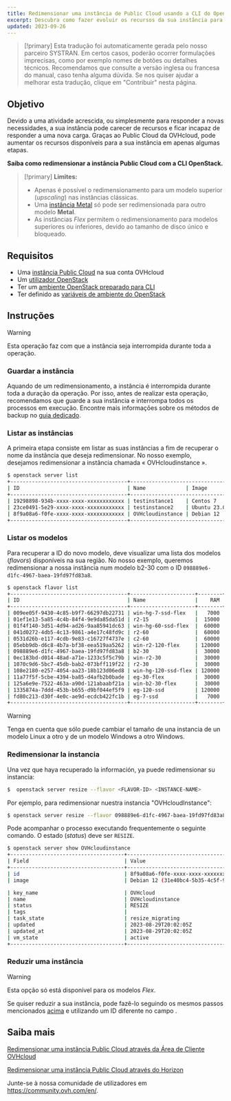 ```yaml
---
title: Redimensionar uma instância de Public Cloud usando a CLI do OpenStack
excerpt: Descubra como fazer evoluir os recursos da sua instância para fazer face a uma atividade acrescida
updated: 2023-09-26
---
```


> [!primary]
> Esta tradução foi automaticamente gerada pelo nosso parceiro SYSTRAN. Em certos casos, poderão ocorrer formulações imprecisas, como por exemplo nomes de botões ou detalhes técnicos. Recomendamos que consulte a versão inglesa ou francesa do manual, caso tenha alguma dúvida. Se nos quiser ajudar a melhorar esta tradução, clique em "Contribuir" nesta página.
>

## Objetivo

Devido a uma atividade acrescida, ou simplesmente para responder a novas necessidades, a sua instância pode carecer de recursos e ficar incapaz de responder a uma nova carga. Graças ao Public Cloud da OVHcloud, pode aumentar os recursos disponíveis para a sua instância em apenas algumas etapas.

**Saiba como redimensionar a instância Public Cloud com a CLI OpenStack.**

> [!primary]
> **Limites:**
>
> - Apenas é possível o redimensionamento para um modelo superior (*upscaling*) nas instâncias clássicas.
> - Uma [instância Metal](https://www.ovhcloud.com/pt/public-cloud/metal-instances/) só pode ser redimensionada para outro modelo **Metal**.
> - As instâncias *Flex* permitem o redimensionamento para modelos superiores ou inferiores, devido ao tamanho de disco único e bloqueado.
>

## Requisitos

- Uma [instância Public Cloud](https://www.ovhcloud.com/pt/public-cloud/) na sua conta OVHcloud
- Um [utilizador OpenStack](/pages/public_cloud/compute/create_and_delete_a_user)
- Ter um [ambiente OpenStack preparado para CLI](/pages/public_cloud/compute/prepare_the_environment_for_using_the_openstack_api)
- Ter definido as [variáveis de ambiente do OpenStack](/pages/public_cloud/compute/loading_openstack_environment_variables)

## Instruções

> [!warning]
>
> Esta operação faz com que a instância seja interrompida durante toda a operação.
>

### Guardar a instância

Aquando de um redimensionamento, a instância é interrompida durante toda a duração da operação. Por isso, antes de realizar esta operação, recomendamos que guarde a sua instância e interrompa todos os processos em execução. Encontre mais informações sobre os métodos de backup no [guia dedicado](/pages/public_cloud/compute/save_an_instance).

### Listar as instâncias

A primeira etapa consiste em listar as suas instâncias a fim de recuperar o nome da instância que deseja redimensionar. No nosso exemplo, desejamos redimensionar a instância chamada « OVHcloudinstance ».

```bash
$ openstack server list
+--------------------------------------+----------------------------------------------------------------+--------+---------------------------------------------+
| ID                                   | Name             | Image      | Flavor |        | Status | Networks                                    | 
+--------------------------------------+----------------------------------------------------------------+--------+---------------------------------------------+
| 19298898-934b-xxxx-xxxx-xxxxxxxxxxxx | testinstance1    | Centos 7     | d2-2 |        | ACTIVE | Ext-Net=111.112.113.9, 2607:5300:xxx:xxxx::ae9                                                       
| 23ce0491-5e29-xxxx-xxxx-xxxxxxxxxxxx | testinstance2    | Ubuntu 23.04 | d2-2 |        | ACTIVE | Ext-Net=111.112.113.61, 2607:5300:xxx:xxxx::c0a                                                          
| 8f9a08a6-f0fe-xxxx-xxxx-xxxxxxxxxxxx | OVHcloudinstance | Debian 12    | b2-7 |        | ACTIVE | Ext-Net=111.112.113.200, 2607:5300:xxx:xxxx::9a3                                  
+--------------------------------------+----------------------------------------------------------------+--------+----------------------------------------------+
```

### Listar os modelos <a name="flavorlist"></a>

Para recuperar a ID do novo modelo, deve visualizar uma lista dos modelos (*flavors*) disponíveis na sua região. No nosso exemplo, queremos redimensionar a nossa instância num modelo b2-30 com o ID `098889e6-d1fc-4967-baea-19fd97fd83a8`.

```bash
$ openstack flavor list
+--------------------------------------+---------------------+--------+------+-----------+-------+-----------+
| ID                                   | Name                |    RAM | Disk | Ephemeral | VCPUs | Is Public |
+--------------------------------------+---------------------+--------+------+-----------+-------+-----------+
| 009ee05f-9430-4c85-b9f7-66297db22731 | win-hg-7-ssd-flex   |   7000 |   50 |         0 |     2 | True      |
| 01ef1e13-5a85-4c4b-84f4-9e9da85da51d | r2-15               |  15000 |   50 |         0 |     2 | True      |
| 01f4f140-3d51-4d94-ad26-9aa85941dc63 | win-hg-60-ssd-flex  |  60000 |   50 |         0 |    16 | True      |
| 041d0272-4db5-4c13-9861-a4e17c48fd9c | r2-60               |  60000 |  100 |         0 |     4 | True      |
| 0531d26b-e117-4cdb-9e83-c16727f4737e | c2-60               |  60000 |  400 |         0 |    16 | True      |
| 05ebb9db-d6c8-4b7a-bf38-eea519aa5262 | win-r2-120-flex     | 120000 |   50 |         0 |     8 | True      |
| 098889e6-d1fc-4967-baea-19fd97fd83a8 | b2-30               |  30000 |  200 |         0 |     8 | True      |
| 0ec183bd-d014-48ad-a71e-1233c5f5c79b | win-r2-30           |  30000 |   50 |         0 |     2 | True      |
| 1070c9d6-5bc7-45db-bab2-073bff119f22 | r2-30               |  30000 |   50 |         0 |     2 | True      |
| 108e2180-e257-4054-aa23-18b123d06ed8 | win-hg-120-ssd-flex | 120000 |   50 |         0 |    32 | True      |
| 11a77f5f-5cbe-4394-ba85-d4afb2b0bade | eg-30-flex          |  30000 |   50 |         0 |     8 | True      |
| 125a6e9e-7522-463a-a90d-121abaabf21a | win-b2-30-flex      |  30000 |   50 |         0 |     8 | True      |
| 1335874a-7ddd-453b-b655-d9bf044ef5f9 | eg-120-ssd          | 120000 |  800 |         0 |    32 | True      |
| fd80c213-d30f-4e0c-ae9d-ecdcb422fc1b | eg-7-ssd            |   7000 |  100 |         0 |     2 | True      |
+--------------------------------------+---------------------+--------+------+-----------+-------+-----------+
```

> [!warning]
> Tenga en cuenta que sólo puede cambiar el tamaño de una instancia de un modelo Linux a otro y de un modelo Windows a otro Windows.

### Redimensionar la instancia

Una vez que haya recuperado la información, ya puede redimensionar su instancia:

```bash
$  openstack server resize --flavor <FLAVOR-ID> <INSTANCE-NAME>
```

Por ejemplo, para redimensionar nuestra instancia "OVHcloudInstance":

```bash
$ openstack server resize --flavor 098889e6-d1fc-4967-baea-19fd97fd83a8 OVHcloudinstance
```

Pode acompanhar o processo executando frequentemente o seguinte comando. O estado (*status*) deve ser `RESIZE`.

```bash
$ openstack server show OVHcloudinstance
+-------------------------------------+----------------------------------------------------------------------------------------------------------------------------------------------------------------------------------------------------+
| Field                               | Value                                                                                                                                                                                              |
+-------------------------------------+----------------------------------------------------------------------------------------------------------------------------------------------------------------------------------------------------+
| id                                  | 8f9a08a6-f0fe-xxxx-xxxx-xxxxxxxxxxxx                                                                                                                                                              |
| image                               | Debian 12 (31e40bc4-5b35-4c5f-96ff-37df3660dec0)                                                                                                                                                   |

| key_name                            | OVHcloud                                                                                                                                                                                               |
| name                                | OVHcloudinstance                                                                                                                                                                                     |
| status                              | RESIZE                                                                                                                                                                                             |
| tags                                |                                                                                                                                                                                                    |
| task_state                          | resize_migrating                                                                                                                                                                                   |
| updated                             | 2023-08-29T20:02:05Z                                                                                                                                                                               |
| updated_at                          | 2023-08-29T20:02:05Z                                                                                                                                                                               |
| vm_state                            | active           
+-------------------------------------+----------------------------------------------------------------------------------------------------------------------------------------------------------------------------------------------------+
```

### Reduzir uma instância

> [!warning]
> Esta opção só está disponível para os modelos *Flex*.
>

Se quiser reduzir a sua instância, pode fazê-lo seguindo os mesmos passos mencionados [acima](#flavorlist) e utilizando um ID diferente no campo <FLAVOR-ID>.

## Saiba mais

[Redimensionar uma instância Public Cloud através da Área de Cliente OVHcloud](/pages/public_cloud/compute/resize_instance_manager)

[Redimensionar uma instância Public Cloud através do Horizon](/pages/public_cloud/compute/resize_of_an_instance)

Junte-se à nossa comunidade de utilizadores em <https://community.ovh.com/en/>.
